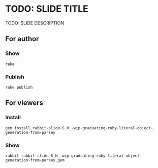 # TODO: SLIDE TITLE

TODO: SLIDE DESCRIPTION

## For author

### Show

    rake

### Publish

    rake publish

## For viewers

### Install

    gem install rabbit-slide-S_H_-wip-graduating-ruby-literal-object-generation-from-parsey

### Show

    rabbit rabbit-slide-S_H_-wip-graduating-ruby-literal-object-generation-from-parsey.gem

